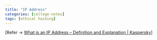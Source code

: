 ```yaml
---
title: "IP Address"
categories: [college-notes]
tags: [ethical hacking]
---
```


[Refer -> [What is an IP Address – Definition and Explanation | Kaspersky](https://www.kaspersky.com/resource-center/definitions/what-is-an-ip-address)]
